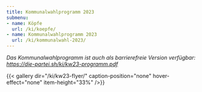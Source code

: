 ```yaml
---
title: Kommunalwahlprogramm 2023
submenu:
- name: Köpfe
  url: /ki/koepfe/
- name: Kommunalwahlprogramm 2023
  url: /ki/kommunalwahl-2023/
---
```


*Das Kommunalwahlprogramm ist auch als barrierefreie Version verfügbar: https://die-partei.sh/ki/kw23-programm.pdf*

{{< gallery dir="/ki/kw23-flyer/" caption-position="none" hover-effect="none" item-height="33%" />}}
